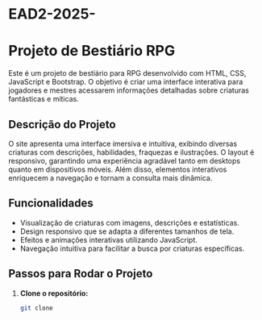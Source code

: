 # EAD2-2025-
# Projeto de Bestiário RPG

Este é um projeto de bestiário para RPG desenvolvido com HTML, CSS, JavaScript e Bootstrap. O objetivo é criar uma interface interativa para jogadores e mestres acessarem informações detalhadas sobre criaturas fantásticas e míticas.

## Descrição do Projeto

O site apresenta uma interface imersiva e intuitiva, exibindo diversas criaturas com descrições, habilidades, fraquezas e ilustrações. O layout é responsivo, garantindo uma experiência agradável tanto em desktops quanto em dispositivos móveis. Além disso, elementos interativos enriquecem a navegação e tornam a consulta mais dinâmica.

## Funcionalidades

- Visualização de criaturas com imagens, descrições e estatísticas.
- Design responsivo que se adapta a diferentes tamanhos de tela.
- Efeitos e animações interativas utilizando JavaScript.
- Navegação intuitiva para facilitar a busca por criaturas específicas.

## Passos para Rodar o Projeto

1. **Clone o repositório:**
   ```bash
   git clone 
